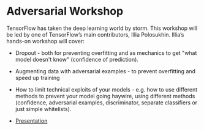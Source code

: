 # Adversarial Workshop

TensorFlow has taken the deep learning world by storm.  This workshop will be led by one of TensorFlow’s main contributors, Illia Polosukhin. Illia’s hands-on workshop will cover:

- Dropout - both for preventing overfitting and as mechanics to get "what model doesn't know" (confidence of prediction).

- Augmenting data with adversarial examples - to prevent overfitting and speed up training

- How to limit technical exploits of your models - e.g. how to use different methods to prevent your model going haywire, using different methods (confidence, adversarial examples, discriminator, separate classifiers or just simple whitelists).

* [Presentation](https://github.com/ilblackdragon/adversarial_workshop/blob/master/Adversarial%20Learning%20-%20Presentation.pdf)

